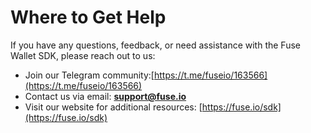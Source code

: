 # Where to Get Help

If you have any questions, feedback, or need assistance with the Fuse Wallet SDK, please reach out to us:

* Join our Telegram community:[https://t.me/fuseio/163566](https://t.me/fuseio/163566)
* Contact us via email: [**support@fuse.io**](mailto:support@fuse.io)
* Visit our website for additional resources: [https://fuse.io/sdk](https://fuse.io/sdk)
